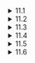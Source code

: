 <details>
  <summary>11.1</summary>

  The code seems to be written in C or C++ and intended to print all the integers from 100 down to 0. However, after printing 0, it would never stop printing numbers since unsigned integers are always considered non-negative and 0 - 1 would return the largest unsigned integer.
</details>

<details>
  <summary>11.2</summary>

  One possible cause would be that the application makes some destructive changes to the environment. For example, if the app creates a temporary file and delete it later, the app might crash if the file was already there, but it will run without errors from next time since the file has been deleted. Another possible cause would be that the app used some random values to behave differently, where in the 10 debugging attempts happened to get around the crash. In any case I would just trace the error messages or find strings like "file" or "random" to find the cause of the crash.
</details>

<details>
  <summary>11.3</summary>

  I would first implement inside `Piece` a method `nextPositions` that lists all the possible positions the piece can move to. In Python, it would look something like the following.

  ```python
  def nextPositions(self, x, y):
      return [(x, y) for x in range(8) for y in range(8) if self.canMoveTo(x, y)]
  ```

  Once I have done this, I would quickly check the return values of `nextPositions()` of some pieces. We could do this either on a real chess board where other pieces sit or an imaginery board where only that pieces are put somewhere on the board. The latter case would be better for isolating `nextPositions()` but we would definitely have to test the method on the real board as well to see if it works under the presence of other pieces. Once this quick check has been done, I would write some exhaustive tests for sanity-check, such as seeing if all the elements of `nextPositions()` are on the chess board or they aren't on any piece of the player's piece.
</details>

<details>
  <summary>11.4</summary>

  I would first visit the website and load some pages following links from it. I might try different browsers to see if there's any difference, but since I have little knowledge about web, I would google how to test websites or simply ask friends how they would do that.
</details>

<details>
  <summary>11.5</summary>

  I would first hold the pen and try to write to see if it works decently. Next, I would think of the most fragile parts of the pen. Depending on the type of the pen, we could think of the following:

  1. If it's a with a cap, it's likely that the tip becomes too dry to write anything while there still remains some ink. We could remove the cap and leave it for a few days. Maybe we need longer days, in which case I would use a fan to put the pen under wind to shorten the process.
  2. It it's a click pen, it might break when it's clicked many times. I would test how many times it can be clicked by using some machine.
  3. If it's a mechanical pencil, its tip might break when it's dropped. I would test how tolerent the tip is by dropping it many times.

  We would need multiple pens for those tests. Also, there could be some unexpected use cases such as some people might want to modify it for penspinning, in which case we would need to make sure that the ink would not leak.
</details>

<details>
  <summary>11.6</summary>

  I would first create multiple accounts for testing the ATM. At least 2 accounts would be necessary to test money transfer. Most functionalities would have already been tested using a simluator, so tests on the real machine would be quick for the most part.
</details>
